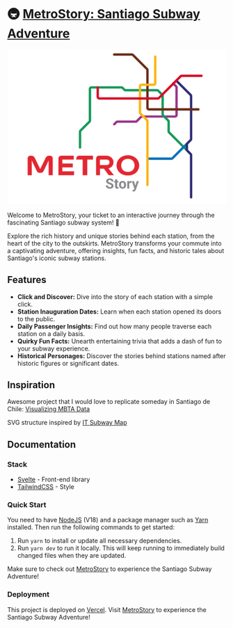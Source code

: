 # 🚇 [MetroStory: Santiago Subway Adventure](https://metrostory.lebaux.co/)

![logo](./static/logo.svg)

Welcome to MetroStory, your ticket to an interactive journey through the fascinating Santiago subway system! 🌟

Explore the rich history and unique stories behind each station, from the heart of the city to the outskirts. MetroStory transforms your commute into a captivating adventure, offering insights, fun facts, and historic tales about Santiago's iconic subway stations.

## Features

- **Click and Discover:** Dive into the story of each station with a simple click.
- **Station Inauguration Dates:** Learn when each station opened its doors to the public.
- **Daily Passenger Insights:** Find out how many people traverse each station on a daily basis.
- **Quirky Fun Facts:** Unearth entertaining trivia that adds a dash of fun to your subway experience.
- **Historical Personages:** Discover the stories behind stations named after historic figures or significant dates.

## Inspiration

Awesome project that I would love to replicate someday in Santiago de Chile: [Visualizing MBTA Data](https://mbtaviz.github.io/)

SVG structure inspired by [IT Subway Map](https://itsubwaymap.com/interactive-map/)

## Documentation

### Stack

- [Svelte](https://svelte.dev/) - Front-end library
- [TailwindCSS](https://tailwindcss.com/) - Style

### Quick Start

You need to have [NodeJS](https://nodejs.org/en/download/) (V18) and a package manager such as [Yarn](https://yarnpkg.com/lang/en/docs/install/) installed.
Then run the following commands to get started:

1. Run `yarn` to install or update all necessary dependencies.
2. Run `yarn dev` to run it locally. This will keep running to immediately build changed files when they are updated.

Make sure to check out [MetroStory](https://metrostory.lebaux.co/) to experience the Santiago Subway Adventure!

### Deployment

This project is deployed on [Vercel](https://vercel.com/). Visit [MetroStory](https://metrostory.lebaux.co/) to experience the Santiago Subway Adventure!
